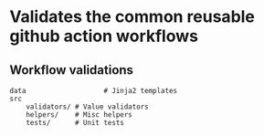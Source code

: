 # Validates the common reusable github action workflows


## Workflow validations

```
data                   # Jinja2 templates
src
    validators/ # Value validators
    helpers/    # Misc helpers
    tests/      # Unit tests
```
